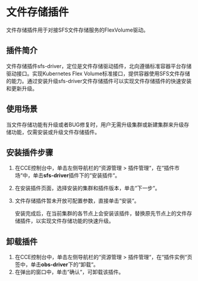 # 文件存储插件<a name="cce_01_0068"></a>

文件存储插件用于对接SFS文件存储服务的FlexVolume驱动。

## 插件简介<a name="section25311744154917"></a>

文件存储插件sfs-driver，定位是文件存储驱动插件，北向遵循标准容器平台存储驱动接口。实现Kubernetes Flex Volume标准接口，提供容器使用SFS文件存储的能力。通过安装升级sfs-driver文件存储插件可以实现文件存储插件的快速安装和更新升级。

## 使用场景<a name="section202191122814"></a>

当文件存储功能有升级或者BUG修复时，用户无需升级集群或新建集群来升级存储功能，仅需安装或升级文件存储插件。

## 安装插件步骤<a name="section15573161754711"></a>

1.  在CCE控制台中，单击左侧导航栏的“资源管理  \> 插件管理“，在“插件市场“中，单击**sfs-driver**插件下的“安装插件“。
2.  在安装插件页面，选择安装的集群和插件版本，单击“下一步“。
3.  文件存储插件暂未开放可配置参数，直接单击“安装“。

    安装完成后，在当前集群的各节点上会安装该插件，替换原先节点上的文件存储插件，以实现文件存储功能的快速升级。


## 卸载插件<a name="section610455514114"></a>

1.  在CCE控制台中，单击左侧导航栏的“资源管理 \> 插件管理“，在“插件实例“页签中，单击**obs-driver**下的“卸载“。
2.  在弹出的窗口中，单击“确认“，可卸载该插件。

